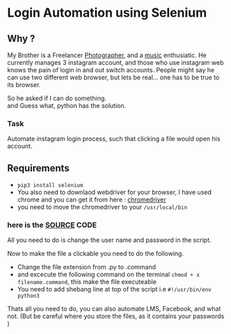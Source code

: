 # Login Automation using Selenium 

## Why ? 
My Brother is a Freelancer [Photographer](https://www.instagram.com/sanchey.agarwal/), and a [music](https://www.instagram.com/ministry.of.music/) enthusiatic. 
He currently manages 3 instagram account, and those who use instagram web knows the pain of login in 
and out switch accounts. People might say he can use two different web browser, but lets be real...
one has to be true to its browser.

So he asked if I can do something.  
and Guess what, python has the solution.

### Task 

Automate instagram login process, such that clicking a file would open his account.

## Requirements 

* ``` pip3 install selenium ```
* You also need to downlaod webdriver for your browser, I have used chrome and you can get it from here : [chromedriver](https://chromedriver.chromium.org/downloads)
* you need to move the chromedriver to your ```/usr/local/bin```

### here is the [SOURCE](instagram_automation.py) CODE
All you need to do is change the user name and password in the script.

Now to make the file a clickable you need to do the following.

* Change the file extension from .py to .command
* and excecute the following command on the terminal ```chmod + x filename.command```, this make the file executeable
* You need to add shebang line at top of the script i.e ```#!/usr/bin/env python3```


Thats all you need to do, you can also automate LMS, Facebook, and what not. (But be careful where you store the files, as it contains your passwords )





